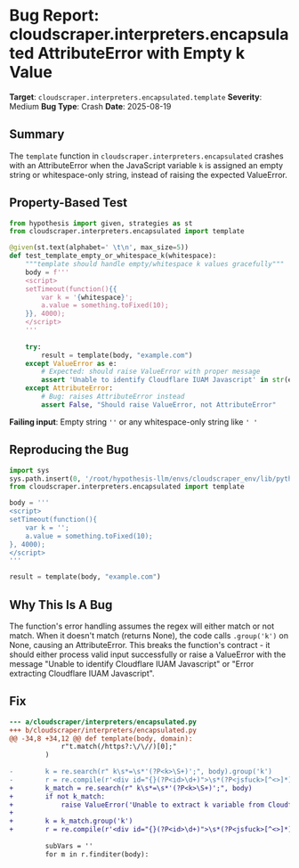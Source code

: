 # Bug Report: cloudscraper.interpreters.encapsulated AttributeError with Empty k Value

**Target**: `cloudscraper.interpreters.encapsulated.template`
**Severity**: Medium
**Bug Type**: Crash
**Date**: 2025-08-19

## Summary

The `template` function in `cloudscraper.interpreters.encapsulated` crashes with an AttributeError when the JavaScript variable `k` is assigned an empty string or whitespace-only string, instead of raising the expected ValueError.

## Property-Based Test

```python
from hypothesis import given, strategies as st
from cloudscraper.interpreters.encapsulated import template

@given(st.text(alphabet=' \t\n', max_size=5))
def test_template_empty_or_whitespace_k(whitespace):
    """template should handle empty/whitespace k values gracefully"""
    body = f'''
    <script>
    setTimeout(function(){{
        var k = '{whitespace}';
        a.value = something.toFixed(10);
    }}, 4000);
    </script>
    '''
    
    try:
        result = template(body, "example.com")
    except ValueError as e:
        # Expected: should raise ValueError with proper message
        assert 'Unable to identify Cloudflare IUAM Javascript' in str(e)
    except AttributeError:
        # Bug: raises AttributeError instead
        assert False, "Should raise ValueError, not AttributeError"
```

**Failing input**: Empty string `''` or any whitespace-only string like `' '`

## Reproducing the Bug

```python
import sys
sys.path.insert(0, '/root/hypothesis-llm/envs/cloudscraper_env/lib/python3.13/site-packages')
from cloudscraper.interpreters.encapsulated import template

body = '''
<script>
setTimeout(function(){
    var k = '';
    a.value = something.toFixed(10);
}, 4000);
</script>
'''

result = template(body, "example.com")
```

## Why This Is A Bug

The function's error handling assumes the regex will either match or not match. When it doesn't match (returns None), the code calls `.group('k')` on None, causing an AttributeError. This breaks the function's contract - it should either process valid input successfully or raise a ValueError with the message "Unable to identify Cloudflare IUAM Javascript" or "Error extracting Cloudflare IUAM Javascript".

## Fix

```diff
--- a/cloudscraper/interpreters/encapsulated.py
+++ b/cloudscraper/interpreters/encapsulated.py
@@ -34,8 +34,12 @@ def template(body, domain):
             r"t.match(/https?:\/\//)[0];"
         )
 
-        k = re.search(r" k\s*=\s*'(?P<k>\S+)';", body).group('k')
-        r = re.compile(r'<div id="{}(?P<id>\d+)">\s*(?P<jsfuck>[^<>]*)</div>'.format(k))
+        k_match = re.search(r" k\s*=\s*'(?P<k>\S+)';", body)
+        if not k_match:
+            raise ValueError('Unable to extract k variable from Cloudflare IUAM Javascript. {}'.format(BUG_REPORT))
+        
+        k = k_match.group('k')
+        r = re.compile(r'<div id="{}(?P<id>\d+)">\s*(?P<jsfuck>[^<>]*)</div>'.format(re.escape(k)))
 
         subVars = ''
         for m in r.finditer(body):
```